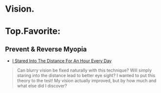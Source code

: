 # Vision.
# Top.Favorite:
## Prevent & Reverse Myopia
- [I Stared Into The Distance For An Hour Every Day](https://youtu.be/rYOz90NsDJ4)
>Can blurry vision be fixed naturally with this technique? Will simply staring into the distance lead to better eye sight? I wanted to put this theory to the test! My vision actually improved, but by how much and what else did I discover?
